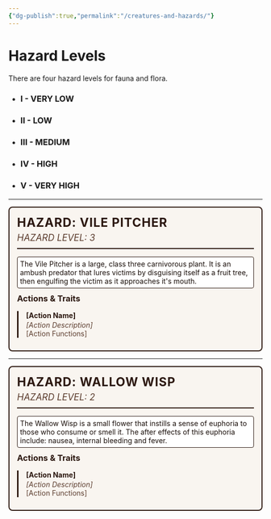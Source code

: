 ```yaml
---
{"dg-publish":true,"permalink":"/creatures-and-hazards/"}
---
```


# Hazard Levels
There are four hazard levels for fauna and flora.

- ### I - VERY LOW
- ### II - LOW
- ### III - MEDIUM
- ### IV - HIGH
- ### V - VERY HIGH

___

<div style="border: 2px solid #2c1810; border-radius: 8px; padding: 15px; background-color: #f9f5f0; margin: 10px 0;">
    <!-- Header Section -->
    <div style="border-bottom: 2px solid #2c1810; margin-bottom: 15px; padding-bottom: 10px;">
        <h2 style="margin: 0; color: #2c1810; font-size: 24px; text-transform: uppercase; letter-spacing: 1px;">HAZARD: Vile Pitcher</h2>
        <div style="color: #5c3d2e; font-size: 18px; font-style: italic; margin-top: 5px;">HAZARD LEVEL: 3</div>
    </div>
    <!-- Description Section -->
    <div style="background: white; border: 1px solid #2c1810; padding: 5px; margin: 10px 0; border-radius: 4px; min-height: 50px; color: #1a0f0a;">
        The Vile Pitcher is a large, class three carnivorous plant. It is an ambush predator that lures victims by disguising itself as a fruit tree, then engulfing the victim as it approaches it's mouth.
    </div>
    <!-- Actions & Traits Section -->
    <div style="margin-top: 5px;">
        <h3 style="margin: 0 0 15px 0; color: #2c1810;">Actions & Traits</h3>
        <div style="border-left: 3px solid #2c1810; padding-left: 15px; margin: 10px 0;">
            <strong style="color: #2c1810;">[Action Name]</strong>
            <div style="color: #5c3d2e; font-style: italic; margin-top: 2px;">[Action Description]</div>
		<div style="color: #5c3d2e;">[Action Functions]</div>
        </div>
    </div>
</div>

___

<div style="border: 2px solid #2c1810; border-radius: 8px; padding: 15px; background-color: #f9f5f0; margin: 10px 0;">
    <!-- Header Section -->
    <div style="border-bottom: 2px solid #2c1810; margin-bottom: 15px; padding-bottom: 10px;">
        <h2 style="margin: 0; color: #2c1810; font-size: 24px; text-transform: uppercase; letter-spacing: 1px;">HAZARD: Wallow Wisp</h2>
        <div style="color: #5c3d2e; font-size: 18px; font-style: italic; margin-top: 5px;">HAZARD LEVEL: 2</div>
    </div>
    <!-- Description Section -->
    <div style="background: white; border: 1px solid #2c1810; padding: 5px; margin: 10px 0; border-radius: 4px; min-height: 50px; color: #1a0f0a;">
        The Wallow Wisp is a small flower that instills a sense of euphoria to those who consume or smell it. The after effects of this euphoria include: nausea, internal bleeding and fever.
    </div>
    <!-- Actions & Traits Section -->
        <div style="margin-top: 5px;">
        <h3 style="margin: 0 0 15px 0; color: #2c1810;">Actions & Traits</h3>
        <div style="border-left: 3px solid #2c1810; padding-left: 15px; margin: 10px 0;">
            <strong style="color: #2c1810;">[Action Name]</strong>
            <div style="color: #5c3d2e; font-style: italic; margin-top: 2px;">[Action Description]</div>
		<div style="color: #5c3d2e;">[Action Functions]</div>
        </div>
    </div>
</div>
